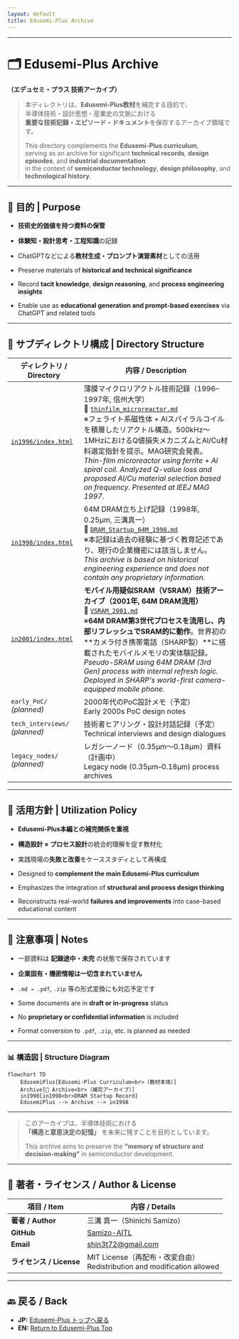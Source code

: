 ```yaml
---
layout: default
title: Edusemi-Plus Archive  
---
```


---

# 🗂️ Edusemi-Plus Archive  
**（エデュセミ・プラス 技術アーカイブ）**

> 本ディレクトリは、**Edusemi-Plus教材**を補完する目的で、  
> 半導体技術・設計思想・産業史の文脈における  
> **重要な技術記録・エピソード・ドキュメント**を保存するアーカイブ領域です。  
>
> This directory complements the **Edusemi-Plus curriculum**,  
> serving as an archive for significant **technical records**, **design episodes**, and **industrial documentation**  
> in the context of **semiconductor technology**, **design philosophy**, and **technological history**.

---

## 📘 目的 | Purpose

- **技術史的価値を持つ資料の保管**  
- **体験知・設計思考・工程知識**の記録  
- ChatGPTなどによる**教材生成・プロンプト演習素材**としての活用  

- Preserve materials of **historical and technical significance**  
- Record **tacit knowledge**, **design reasoning**, and **process engineering insights**  
- Enable use as **educational generation and prompt-based exercises** via ChatGPT and related tools

---

## 📂 サブディレクトリ構成 | Directory Structure

| ディレクトリ / Directory | 内容 / Description |
|--------------------------|---------------------|
| [`in1996/index.html`](./in1996/index.html) | 薄膜マイクロリアクトル技術記録（1996–1997年, 信州大学）<br>📄 [`thinfilm_microreactor.md`](./in1996/thinfilm_microreactor.md)<br>※フェライト系磁性体 + Alスパイラルコイルを積層したリアクトル構造。500kHz〜1MHzにおけるQ値損失メカニズムとAl/Cu材料選定指針を提示。MAG研究会発表。<br>*Thin-film microreactor using ferrite + Al spiral coil. Analyzed Q-value loss and proposed Al/Cu material selection based on frequency. Presented at IEEJ MAG 1997.* |
| [`in1998/index.html`](./in1998/index.html) | 64M DRAM立ち上げ記録（1998年, 0.25μm, 三溝真一）<br>📄 [`DRAM_Startup_64M_1998.md`](./in1998/DRAM_Startup_64M_1998.md)<br>※本記録は過去の経験に基づく教育記述であり、現行の企業機密には該当しません。<br>*This archive is based on historical engineering experience and does not contain any proprietary information.* |
| [`in2001/index.html`](./in2001/index.html) | **モバイル用疑似SRAM（VSRAM）技術アーカイブ（2001年, 64M DRAM流用）**<br>📄 [`VSRAM_2001.md`](./in2001/VSRAM_2001.md)<br>※**64M DRAM第3世代プロセスを流用し、内部リフレッシュでSRAM的に動作**。世界初の**カメラ付き携帯電話（SHARP製）**に搭載されたモバイルメモリの実体験記録。<br>*Pseudo-SRAM using 64M DRAM (3rd Gen) process with internal refresh logic. Deployed in SHARP's world-first camera-equipped mobile phone.* |
| `early_PoC/` *(planned)* | 2000年代のPoC設計メモ（予定）<br>Early 2000s PoC design notes |
| `tech_interviews/` *(planned)* | 技術者ヒアリング・設計対話記録（予定）<br>Technical interviews and design dialogues |
| `legacy_nodes/` *(planned)* | レガシーノード（0.35μm〜0.18μm）資料（計画中）<br>Legacy node (0.35μm–0.18μm) process archives |

---

## 🧭 活用方針 | Utilization Policy

- **Edusemi-Plus本編との補完関係を重視**  
- **構造設計 × プロセス設計**の統合的理解を促す教材化  
- 実践現場の**失敗と改善**をケーススタディとして再構成  

- Designed to **complement the main Edusemi-Plus curriculum**  
- Emphasizes the integration of **structural and process design thinking**  
- Reconstructs real-world **failures and improvements** into case-based educational content

---

## 📌 注意事項 | Notes

- 一部資料は **記録途中・未完** の状態で保存されています  
- **企業固有・機密情報は一切含まれていません**  
- `.md → .pdf`, `.zip` 等の形式変換にも対応予定です  

- Some documents are in **draft or in-progress** status  
- No **proprietary or confidential information** is included  
- Format conversion to `.pdf`, `.zip`, etc. is planned as needed

---

### 📊 構造図 | Structure Diagram

```mermaid
flowchart TD
    EdusemiPlus[Edusemi-Plus Curriculum<br>（教材本体）]
    Archive[📂 Archive<br>（補完アーカイブ）]
    in1998[in1998<br>DRAM Startup Record]
    EdusemiPlus --> Archive --> in1998
```

---

> このアーカイブは、半導体技術における  
> **「構造と意思決定の記憶」** を未来に残すことを目的としています。  
>
> This archive aims to preserve the **“memory of structure and decision-making”** in semiconductor development.

---

## 👤 **著者・ライセンス / Author & License**

| **項目 / Item** | **内容 / Details** |
|-----------------|--------------------|
| **著者 / Author** | 三溝 真一（Shinichi Samizo） |
| **GitHub** | [Samizo-AITL](https://github.com/Samizo-AITL) |
| **Email** | [shin3t72@gmail.com](mailto:shin3t72@gmail.com) |
| **ライセンス / License** | MIT License（再配布・改変自由）<br>Redistribution and modification allowed |

---

## 🔙 戻る / Back
- **JP:** [Edusemi-Plus トップへ戻る](https://samizo-aitl.github.io/Edusemi-Plus/index.html)  
- **EN:** [Return to Edusemi-Plus Top](https://samizo-aitl.github.io/Edusemi-Plus/index.html)
